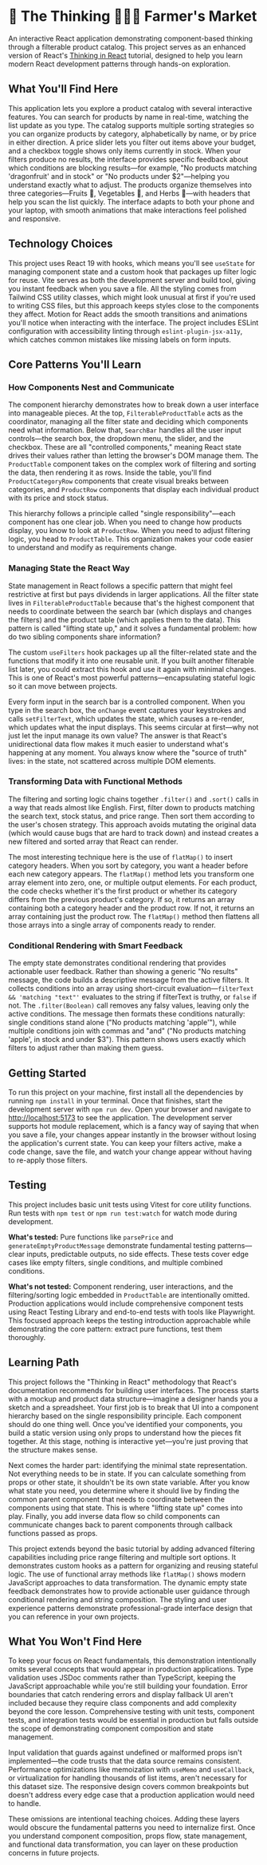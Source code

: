 # 🤔 The Thinking 🧑🏾‍🌾 Farmer's Market

An interactive React application demonstrating component-based thinking through a filterable product catalog. This project serves as an enhanced version of React's [Thinking in React](https://react.dev/learn/thinking-in-react) tutorial, designed to help you learn modern React development patterns through hands-on exploration.

## What You'll Find Here

This application lets you explore a product catalog with several interactive features. You can search for products by name in real-time, watching the list update as you type. The catalog supports multiple sorting strategies so you can organize products by category, alphabetically by name, or by price in either direction. A price slider lets you filter out items above your budget, and a checkbox toggle shows only items currently in stock. When your filters produce no results, the interface provides specific feedback about which conditions are blocking results—for example, "No products matching 'dragonfruit' and in stock" or "No products under $2"—helping you understand exactly what to adjust. The products organize themselves into three categories—Fruits 🍎, Vegetables 🥬, and Herbs 🌿—with headers that help you scan the list quickly. The interface adapts to both your phone and your laptop, with smooth animations that make interactions feel polished and responsive.

## Technology Choices

This project uses React 19 with hooks, which means you'll see `useState` for managing component state and a custom hook that packages up filter logic for reuse. Vite serves as both the development server and build tool, giving you instant feedback when you save a file. All the styling comes from Tailwind CSS utility classes, which might look unusual at first if you're used to writing CSS files, but this approach keeps styles close to the components they affect. Motion for React adds the smooth transitions and animations you'll notice when interacting with the interface. The project includes ESLint configuration with accessibility linting through `eslint-plugin-jsx-a11y`, which catches common mistakes like missing labels on form inputs.

## Core Patterns You'll Learn

### How Components Nest and Communicate

The component hierarchy demonstrates how to break down a user interface into manageable pieces. At the top, `FilterableProductTable` acts as the coordinator, managing all the filter state and deciding which components need what information. Below that, `SearchBar` handles all the user input controls—the search box, the dropdown menu, the slider, and the checkbox. These are all "controlled components," meaning React state drives their values rather than letting the browser's DOM manage them. The `ProductTable` component takes on the complex work of filtering and sorting the data, then rendering it as rows. Inside the table, you'll find `ProductCategoryRow` components that create visual breaks between categories, and `ProductRow` components that display each individual product with its price and stock status.

This hierarchy follows a principle called "single responsibility"—each component has one clear job. When you need to change how products display, you know to look at `ProductRow`. When you need to adjust filtering logic, you head to `ProductTable`. This organization makes your code easier to understand and modify as requirements change.

### Managing State the React Way

State management in React follows a specific pattern that might feel restrictive at first but pays dividends in larger applications. All the filter state lives in `FilterableProductTable` because that's the highest component that needs to coordinate between the search bar (which displays and changes the filters) and the product table (which applies them to the data). This pattern is called "lifting state up," and it solves a fundamental problem: how do two sibling components share information?

The custom `useFilters` hook packages up all the filter-related state and the functions that modify it into one reusable unit. If you built another filterable list later, you could extract this hook and use it again with minimal changes. This is one of React's most powerful patterns—encapsulating stateful logic so it can move between projects.

Every form input in the search bar is a controlled component. When you type in the search box, the `onChange` event captures your keystrokes and calls `setFilterText`, which updates the state, which causes a re-render, which updates what the input displays. This seems circular at first—why not just let the input manage its own value? The answer is that React's unidirectional data flow makes it much easier to understand what's happening at any moment. You always know where the "source of truth" lives: in the state, not scattered across multiple DOM elements.

### Transforming Data with Functional Methods

The filtering and sorting logic chains together `.filter()` and `.sort()` calls in a way that reads almost like English. First, filter down to products matching the search text, stock status, and price range. Then sort them according to the user's chosen strategy. This approach avoids mutating the original data (which would cause bugs that are hard to track down) and instead creates a new filtered and sorted array that React can render.

The most interesting technique here is the use of `flatMap()` to insert category headers. When you sort by category, you want a header before each new category appears. The `flatMap()` method lets you transform one array element into zero, one, or multiple output elements. For each product, the code checks whether it's the first product or whether its category differs from the previous product's category. If so, it returns an array containing both a category header and the product row. If not, it returns an array containing just the product row. The `flatMap()` method then flattens all those arrays into a single array of components ready to render.

### Conditional Rendering with Smart Feedback

The empty state demonstrates conditional rendering that provides actionable user feedback. Rather than showing a generic "No results" message, the code builds a descriptive message from the active filters. It collects conditions into an array using short-circuit evaluation—`filterText && 'matching "text"'` evaluates to the string if filterText is truthy, or `false` if not. The `.filter(Boolean)` call removes any falsy values, leaving only the active conditions. The message then formats these conditions naturally: single conditions stand alone ("No products matching 'apple'"), while multiple conditions join with commas and "and" ("No products matching 'apple', in stock and under $3"). This pattern shows users exactly which filters to adjust rather than making them guess.

## Getting Started

To run this project on your machine, first install all the dependencies by running `npm install` in your terminal. Once that finishes, start the development server with `npm run dev`. Open your browser and navigate to [http://localhost:5173](http://localhost:5173) to see the application. The development server supports hot module replacement, which is a fancy way of saying that when you save a file, your changes appear instantly in the browser without losing the application's current state. You can keep your filters active, make a code change, save the file, and watch your change appear without having to re-apply those filters.

## Testing

This project includes basic unit tests using Vitest for core utility functions. Run tests with `npm test` or `npm run test:watch` for watch mode during development.

**What's tested:** Pure functions like `parsePrice` and `generateEmptyProductMessage` demonstrate fundamental testing patterns—clear inputs, predictable outputs, no side effects. These tests cover edge cases like empty filters, single conditions, and multiple combined conditions.

**What's not tested:** Component rendering, user interactions, and the filtering/sorting logic embedded in `ProductTable` are intentionally omitted. Production applications would include comprehensive component tests using React Testing Library and end-to-end tests with tools like Playwright. This focused approach keeps the testing introduction approachable while demonstrating the core pattern: extract pure functions, test them thoroughly.

## Learning Path

This project follows the "Thinking in React" methodology that React's documentation recommends for building user interfaces. The process starts with a mockup and product data structure—imagine a designer hands you a sketch and a spreadsheet. Your first job is to break that UI into a component hierarchy based on the single responsibility principle. Each component should do one thing well. Once you've identified your components, you build a static version using only props to understand how the pieces fit together. At this stage, nothing is interactive yet—you're just proving that the structure makes sense.

Next comes the harder part: identifying the minimal state representation. Not everything needs to be in state. If you can calculate something from props or other state, it shouldn't be its own state variable. After you know what state you need, you determine where it should live by finding the common parent component that needs to coordinate between the components using that state. This is where "lifting state up" comes into play. Finally, you add inverse data flow so child components can communicate changes back to parent components through callback functions passed as props.

This project extends beyond the basic tutorial by adding advanced filtering capabilities including price range filtering and multiple sort options. It demonstrates custom hooks as a pattern for organizing and reusing stateful logic. The use of functional array methods like `flatMap()` shows modern JavaScript approaches to data transformation. The dynamic empty state feedback demonstrates how to provide actionable user guidance through conditional rendering and string composition. The styling and user experience patterns demonstrate professional-grade interface design that you can reference in your own projects.

## What You Won't Find Here

To keep your focus on React fundamentals, this demonstration intentionally omits several concepts that would appear in production applications. Type validation uses JSDoc comments rather than TypeScript, keeping the JavaScript approachable while you're still building your foundation. Error boundaries that catch rendering errors and display fallback UI aren't included because they require class components and add complexity beyond the core lesson. Comprehensive testing with unit tests, component tests, and integration tests would be essential in production but falls outside the scope of demonstrating component composition and state management.

Input validation that guards against undefined or malformed props isn't implemented—the code trusts that the data source remains consistent. Performance optimizations like memoization with `useMemo` and `useCallback`, or virtualization for handling thousands of list items, aren't necessary for this dataset size. The responsive design covers common breakpoints but doesn't address every edge case that a production application would need to handle.

These omissions are intentional teaching choices. Adding these layers would obscure the fundamental patterns you need to internalize first. Once you understand component composition, props flow, state management, and functional data transformation, you can layer on these production concerns in future projects.
